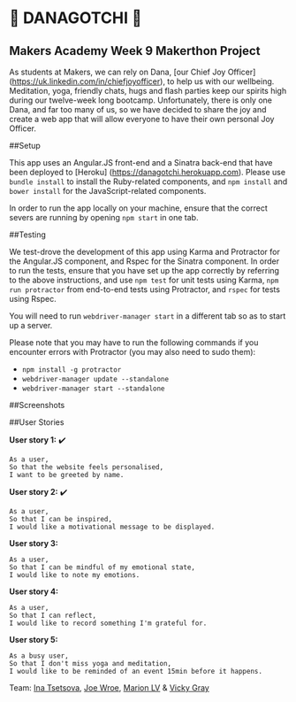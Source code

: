 # :sparkling_heart: DANAGOTCHI :sparkling_heart:

## Makers Academy Week 9 Makerthon Project

As students at Makers, we can rely on Dana, [our Chief Joy Officer] (https://uk.linkedin.com/in/chiefjoyofficer), to help us with our wellbeing. Meditation, yoga, friendly chats, hugs and flash parties keep our spirits high during our twelve-week long bootcamp. Unfortunately, there is only one Dana, and far too many of us, so we have decided to share the joy and create a web app that will allow everyone to have their own personal Joy Officer.

##Setup

This app uses an Angular.JS front-end and a Sinatra back-end that have been deployed to [Heroku] (https://danagotchi.herokuapp.com). Please use `bundle install` to install the Ruby-related components, and `npm install` and `bower install` for the JavaScript-related components.

In order to run the app locally on your machine, ensure that the correct severs are running by opening `npm start` in one tab.

##Testing

We test-drove the development of this app using Karma and Protractor for the Angular.JS component, and Rspec for the Sinatra component. In order to run the tests, ensure that you have set up the app correctly by referring to the above instructions, and use `npm test` for unit tests using Karma, `npm run protractor` from end-to-end tests using Protractor, and `rspec` for tests using Rspec.

You will need to run `webdriver-manager start` in a different tab so as to start up a server.

Please note that you may have to run the following commands if you encounter errors with Protractor (you may also need to sudo them):

* `npm install -g protractor`
* `webdriver-manager update --standalone`
* `webdriver-manager start --standalone`

##Screenshots

##User Stories

**User story 1:** :heavy_check_mark:
```
As a user,
So that the website feels personalised,
I want to be greeted by name.
```

**User story 2:** :heavy_check_mark:
```
As a user,
So that I can be inspired,
I would like a motivational message to be displayed.
```

**User story 3:**
```
As a user,
So that I can be mindful of my emotional state,
I would like to note my emotions.
```

**User story 4:**
```
As a user,
So that I can reflect,
I would like to record something I'm grateful for.
```

**User story 5:**
```
As a busy user,
So that I don't miss yoga and meditation,
I would like to be reminded of an event 15min before it happens.
```
Team:
[Ina Tsetsova](https://github.com/tsetsova), [Joe Wroe](https://github.com/JoeWroe), [Marion LV](https://github.com/marion-lv) & [Vicky Gray](https://github.com/vickymg)
